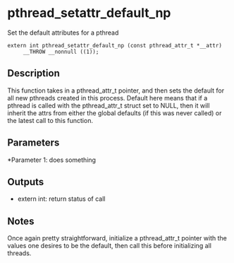 # pthread_setattr_default_np
Set the default attributes for a pthread

```
extern int pthread_setattr_default_np (const pthread_attr_t *__attr)
     __THROW __nonnull ((1));
```

## Description
This function takes in a pthread_attr_t pointer, and then sets the default for all new pthreads created in this process. Default here means that if a pthread is called with the pthread_attr_t struct set to NULL, then it will inherit the attrs from either the global defaults (if this was never called) or the latest call to this function.

## Parameters
*Parameter 1: does something

## Outputs
* extern int: return status of call

## Notes
Once again pretty straightforward, initialize a pthread_attr_t pointer with the values one desires to be the default, then call this before initializing all threads.
